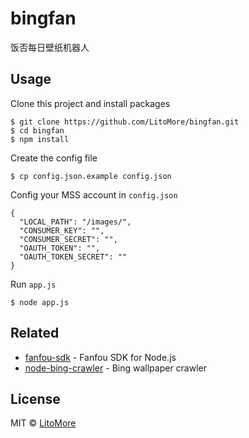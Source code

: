 # bingfan

饭否每日壁纸机器人

## Usage

Clone this project and install packages

```
$ git clone https://github.com/LitoMore/bingfan.git
$ cd bingfan
$ npm install
```

Create the config file

```
$ cp config.json.example config.json
```

Config your MSS account in `config.json`

```
{
  "LOCAL_PATH": "/images/",
  "CONSUMER_KEY": "",
  "CONSUMER_SECRET": "",
  "OAUTH_TOKEN": "",
  "OAUTH_TOKEN_SECRET": ""
}
```

Run `app.js`

```
$ node app.js
```

## Related

- [fanfou-sdk](https://github.com/LitoMore/fanfou-sdk-node) - Fanfou SDK for Node.js
- [node-bing-crawler](https://github.com/LitoMore/node-bing-crawler) - Bing wallpaper crawler

## License

MIT © [LitoMore](https://github.com/LitoMore)

